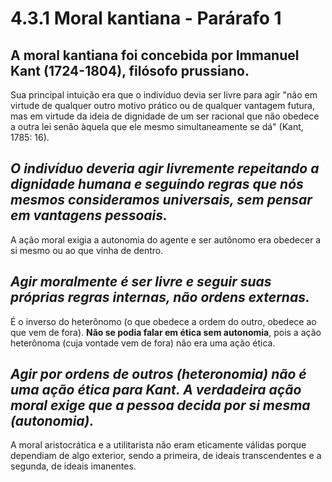 # 4.3.1 Moral kantiana - Parárafo 1

A moral kantiana foi concebida por Immanuel Kant (1724-1804), filósofo prussiano. 
-----------------------------------------------------------------------------------------------

Sua principal intuição era que o indivíduo devia ser livre para agir "não em virtude de qualquer outro motivo prático ou de qualquer vantagem futura, mas em virtude da ideia de dignidade de um ser racional que não obedece a outra lei senão àquela que ele mesmo simultaneamente se dá" (Kant, 1785: 16).

*O indivíduo deveria agir livremente repeitando a dignidade humana e seguindo regras que nós mesmos consideramos universais, sem pensar em vantagens pessoais.*
-----------------------------------------------------------------------------------------------

A ação moral exigia a autonomia do agente e ser autônomo era obedecer a si mesmo ou ao que vinha de dentro.

*Agir moralmente é ser livre e seguir suas próprias regras internas, não ordens externas.*
-----------------------------------------------------------------------------------------------

É o inverso do heterônomo (o que obedece a ordem do outro, obedece ao que vem de fora). **Não se podia falar em ética sem autonomia**, pois a ação heterônoma (cuja vontade vem de fora) não era uma ação ética. 

*Agir por ordens de outros (heteronomia) não é uma ação ética para Kant. A verdadeira ação moral exige que a pessoa decida por si mesma (autonomia).*
-----------------------------------------------------------------------------------------------

A moral aristocrática e a utilitarista não eram eticamente válidas porque dependiam de algo exterior, sendo a primeira, de ideais transcendentes e a segunda, de ideais imanentes.